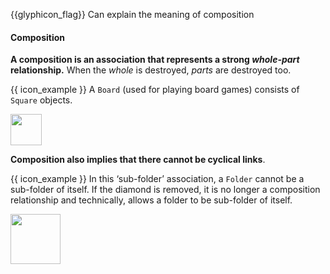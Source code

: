 <span id="prereqs"></span>

<span id="outcomes">{{glyphicon_flag}} Can explain the meaning of composition</span>

<div id="title">

#### Composition

</div>

<div id="body">

**A composition is an association that represents a strong _whole-part_ relationship.** When the _whole_ is destroyed, _parts_ are destroyed too.

<panel src="../../../uml/classDiagrams/composition/what/unit-inElsewhere-asFlat.md#title-and-body" boilerplate header="{{ icon_prereq }} Tools → UML → Class Diagrams → Composition" expanded/>

<p/>

<tip-box>

{{ icon_example }} A `Board` (used for playing board games) consists of `Square` objects.

<img src="{{baseUrl}}/oopDesign/associations/composition/images/boardSquare.png" height="50" />
<p/>

</tip-box>

**Composition also implies that there cannot be cyclical links**. 

<tip-box>

{{ icon_example }} In this ‘sub-folder’ association, a `Folder` cannot be a sub-folder of itself. If the diamond is removed, it is no longer a composition relationship and technically, allows a folder to be sub-folder of itself.

<img src="{{baseUrl}}/oopDesign/associations/composition/images/folder.png" height="80" />
<p/>

</tip-box>

</div>

<div id="extras">
</div>